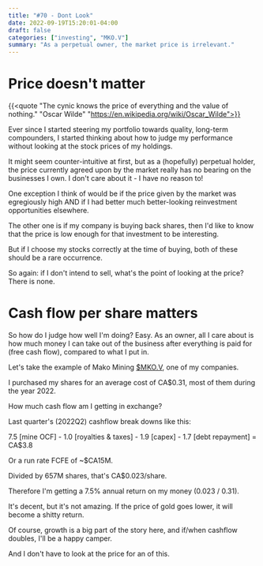 ```yaml
---
title: "#70 - Dont Look"
date: 2022-09-19T15:20:01-04:00
draft: false
categories: ["investing", "MKO.V"]
summary: "As a perpetual owner, the market price is irrelevant."
---
```


# Price doesn't matter

{{<quote "The cynic knows the price of everything and the value of nothing." 
        "Oscar Wilde" 
        "https://en.wikipedia.org/wiki/Oscar_Wilde">}}

Ever since I started steering my portfolio towards quality, long-term compounders, I started thinking about how to judge my performance without looking at the stock prices of my holdings.

It might seem counter-intuitive at first, but as a (hopefully) perpetual holder, the price currently agreed upon by the market really has no bearing on the businesses I own. I don't care about it - I have no reason to!

One exception I think of would be if the price given by the market was egregiously high AND if I had better much better-looking reinvestment opportunities elsewhere.

The other one is if my company is buying back shares, then I'd like to know that the price is low enough for that investment to be interesting.

But if I choose my stocks correctly at the time of buying, both of these should be a rare occurrence.

So again: if I don't intend to sell, what's the point of looking at the price? There is none.

# Cash flow per share matters

So how do I judge how well I'm doing? Easy. As an owner, all I care about is how much money I can take out of the business after everything is paid for (free cash flow), compared to what I put in.

Let's take the example of Mako Mining [$MKO.V](https://finance.yahoo.com/quote/mko.v), one of my companies.

I purchased my shares for an average cost of CA$0.31, most of them during the year 2022.

How much cash flow am I getting in exchange?

Last quarter's (2022Q2) cashflow break downs like this:

7.5 [mine OCF] - 1.0 [royalties & taxes] - 1.9 [capex] - 1.7 [debt repayment] = CA$3.8

Or a run rate FCFE of ~$CA15M.

Divided by 657M shares, that's CA$0.023/share.

Therefore I'm getting a 7.5% annual return on my money (0.023 / 0.31).

It's decent, but it's not amazing. If the price of gold goes lower, it will become a shitty return.

Of course, growth is a big part of the story here, and if/when cashflow doubles, I'll be a happy camper.

And I don't have to look at the price for an of this.

